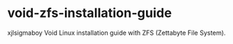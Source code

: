 # void-zfs-installation-guide
xjlsigmaboy Void Linux installation guide with ZFS (Zettabyte File System).
